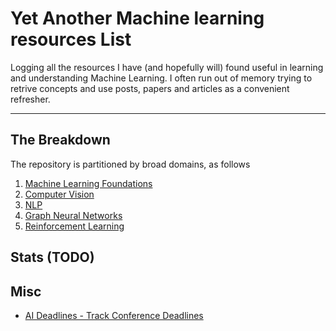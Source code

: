 # Yet Another Machine learning resources List

Logging all the resources I have (and hopefully will) found useful in learning and understanding Machine Learning. I often run out of memory trying to retrive concepts and use posts, papers and articles as a convenient refresher. 

<hr>

## The Breakdown
The repository is partitioned by broad domains, as follows
1. [Machine Learning Foundations](./MLF.md)
2. [Computer Vision](./CV.md)
3. [NLP](./NLP.md)
4. [Graph Neural Networks](./GNN.md)
5. [Reinforcement Learning](./RL.md)

## Stats (TODO)



## Misc
- [AI Deadlines - Track Conference Deadlines](https://aideadlin.es/?sub=ML,CV,CG,NLP,RO,SP,DM)